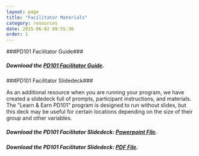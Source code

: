 ```yaml
---
layout: page
title: "Facilitator Materials"
category: resources
date: 2015-06-02 08:55:36
order: 1
---
```




###PD101 Facilitator Guide###

##### Download the [PD101 Facilitator Guide]({{site.creator_url}}resources/PD101_facilitator_guide.pdf). #####


###PD101 Facilitator Slidedeck###

As an additional resource when you are running your program, we have created a slidedeck full of prompts, participant instructions, and materials. The "Learn & Earn PD101" program is designed to run without slides, but this deck may be useful for certain locations depending on the size of their group and other variables.

##### Download the PD101 Facilitator Slidedeck: [Powerpoint File]({{site.creator_url}}resources/PD101_facilitator_slides.ppt). #####

##### Download the PD101 Facilitator Slidedeck: [PDF File]({{site.creator_url}}resources/PD101_facilitator_slides.pdf). #####
